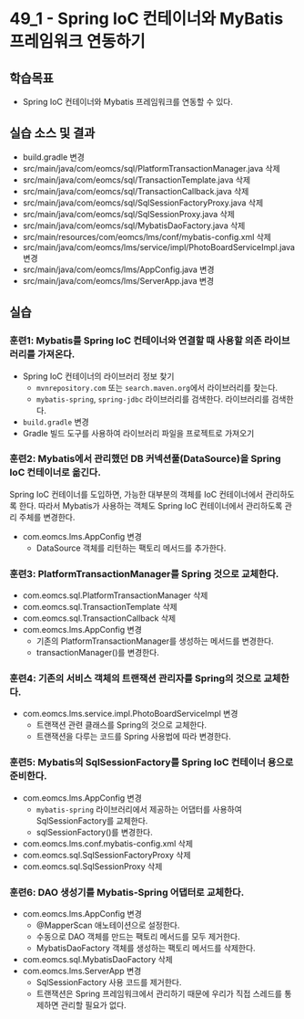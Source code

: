 # 49_1 - Spring IoC 컨테이너와 MyBatis 프레임워크 연동하기

## 학습목표

- Spring IoC 컨테이너와 Mybatis 프레임워크를 연동할 수 있다.

## 실습 소스 및 결과

- build.gradle 변경
- src/main/java/com/eomcs/sql/PlatformTransactionManager.java 삭제
- src/main/java/com/eomcs/sql/TransactionTemplate.java 삭제
- src/main/java/com/eomcs/sql/TransactionCallback.java 삭제
- src/main/java/com/eomcs/sql/SqlSessionFactoryProxy.java 삭제
- src/main/java/com/eomcs/sql/SqlSessionProxy.java 삭제
- src/main/java/com/eomcs/sql/MybatisDaoFactory.java 삭제
- src/main/resources/com/eomcs/lms/conf/mybatis-config.xml 삭제
- src/main/java/com/eomcs/lms/service/impl/PhotoBoardServiceImpl.java 변경
- src/main/java/com/eomcs/lms/AppConfig.java 변경
- src/main/java/com/eomcs/lms/ServerApp.java 변경

## 실습  

### 훈련1: Mybatis를 Spring IoC 컨테이너와 연결할 때 사용할 의존 라이브러리를 가져온다.

- Spring IoC 컨테이너의 라이브러리 정보 찾기
  - `mvnrepository.com` 또는 `search.maven.org`에서 라이브러리를 찾는다.
  - `mybatis-spring`, `spring-jdbc` 라이브러리를 검색한다. 
    라이브러리를 검색한다.
- `build.gradle` 변경
- Gradle 빌드 도구를 사용하여 라이브러리 파일을 프로젝트로 가져오기

### 훈련2: Mybatis에서 관리했던 DB 커넥션풀(DataSource)을 Spring IoC 컨테이너로 옮긴다.

Spring IoC 컨테이너를 도입하면, 
가능한 대부분의 객체를 IoC 컨테이너에서 관리하도록 한다.
따라서 Mybatis가 사용하는 객체도 Spring IoC 컨테이너에서 관리하도록 
관리 주체를 변경한다.

- com.eomcs.lms.AppConfig 변경
  - DataSource 객체를 리턴하는 팩토리 메서드를 추가한다.
  
### 훈련3: PlatformTransactionManager를 Spring 것으로 교체한다.

- com.eomcs.sql.PlatformTransactionManager 삭제
- com.eomcs.sql.TransactionTemplate 삭제
- com.eomcs.sql.TransactionCallback 삭제
- com.eomcs.lms.AppConfig 변경
  - 기존의 PlatformTransactionManager를 생성하는 메서드를 변경한다.
  - transactionManager()를 변경한다.  

### 훈련4: 기존의 서비스 객체의 트랜잭션 관리자를 Spring의 것으로 교체한다.

- com.eomcs.lms.service.impl.PhotoBoardServiceImpl 변경
  - 트랜잭션 관련 클래스를 Spring의 것으로 교체한다.
  - 트랜잭션을 다루는 코드를 Spring 사용법에 따라 변경한다.
  
### 훈련5: Mybatis의 SqlSessionFactory를 Spring IoC 컨테이너 용으로 준비한다.

- com.eomcs.lms.AppConfig 변경
  - `mybatis-spring` 라이브러리에서 제공하는 어댑터를 사용하여 SqlSessionFactory를 교체한다. 
  - sqlSessionFactory()를 변경한다.
- com.eomcs.lms.conf.mybatis-config.xml 삭제
- com.eomcs.sql.SqlSessionFactoryProxy 삭제
- com.eomcs.sql.SqlSessionProxy 삭제

### 훈련6: DAO 생성기를 Mybatis-Spring 어댑터로 교체한다.

- com.eomcs.lms.AppConfig 변경
  - @MapperScan 애노테이션으로 설정한다.
  - 수동으로 DAO 객체를 만드는 팩토리 메서드를 모두 제거한다.
  - MybatisDaoFactory 객체를 생성하는 팩토리 메서드를 삭제한다.
- com.eomcs.sql.MybatisDaoFactory 삭제
- com.eomcs.lms.ServerApp 변경
  - SqlSessionFactory 사용 코드를 제거한다.
  - 트랜잭션은 Spring 프레임워크에서 관리하기 때문에 
    우리가 직접 스레드를 통제하면 관리할 필요가 없다.